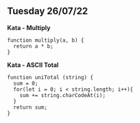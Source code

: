 ## Tuesday 26/07/22

**Kata - Multiply**
```
function multiply(a, b) {
  return a * b;
}
```
**Kata - ASCII Total**
```
function uniTotal (string) {
  sum = 0;
  for(let i = 0; i < string.length; i++){
    sum += string.charCodeAt(i);
  }
  return sum;
}
```
